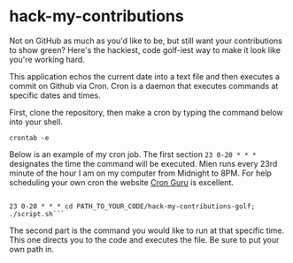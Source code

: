 # hack-my-contributions

Not on GitHub as much as you'd like to be, but still want your contributions to show green? Here's the hackiest, code golf-iest way to make it look like you're working hard.

This application echos the current date into a text file and then executes a commit on Github via Cron. Cron is a daemon that executes commands at specific dates and times.


First, clone the repository, then make a cron by typing the command below into your shell.


```
crontab -e
```
Below is an example of my cron job. The first section `23 0-20 * * *` designates the time the command will be executed. Mien runs every 23rd minute of the hour I am on my computer from Midnight to 8PM. For help scheduling your own cron the website [Cron Guru](https://crontab.guru/) is excellent.

```

23 0-20 * * * cd PATH_TO_YOUR_CODE/hack-my-contributions-golf; ./script.sh```

```

The second part is the command you would like to run at that specific time. This one directs you to the code and executes the file. Be sure to put your own path in.

